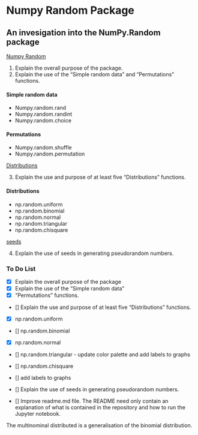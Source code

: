 # Numpy Random Package

## An invesigation into the NumPy.Random package


[Numpy Random](numpy-random.ipynb)

1. Explain the overall purpose of the package.
2. Explain the use of the “Simple random data” and “Permutations” functions.

#### Simple random data

- Numpy.random.rand
- Numpy.random.randint
- Numpy.random.choice

#### Permutations

- Numpy.random.shuffle
- Numpy.random.permutation

[Distributions](Distributions.ipynb)

3. Explain the use and purpose of at least five “Distributions” functions.

#### Distributions

- np.random.uniform
- np.random.binomial
- np.random.normal
- np.random.triangular
- np.random.chisquare


 [seeds](Seeds.ipynb)

4. Explain the use of seeds in generating pseudorandom numbers.




### To Do List
- [x] Explain the overall purpose of the package
- [x] Explain the use of the “Simple random data” 
- [x] “Permutations” functions.
- []  Explain the use and purpose of at least five “Distributions” functions.
- [x]  np.random.uniform
- []  np.random.binomial
- [x]  np.random.normal
- []  np.random.triangular - update color palette and add labels to graphs
- []  np.random.chisquare
- []  add labels to graphs

- []  Explain the use of seeds in generating pseudorandom numbers.

- []  Improve readme.md file. The README need only contain an explanation of what is contained in the repository and how to run the Jupyter notebook.

The multinominal distributed is a generalisation of the binomial distribution. 